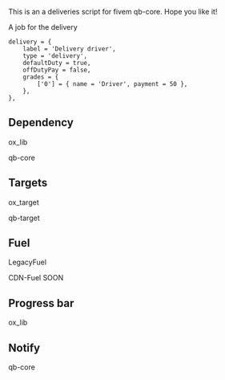 This is an a deliveries script for fivem qb-core. Hope you like it!

A job for the delivery

	delivery = {
		label = 'Delivery driver',
		type = 'delivery',
		defaultDuty = true,
		offDutyPay = false,
		grades = {
			['0'] = { name = 'Driver', payment = 50 },
		},
	},

## Dependency

ox_lib

qb-core

## Targets

ox_target

qb-target

## Fuel

LegacyFuel

CDN-Fuel  SOON

## Progress bar

ox_lib

## Notify 

qb-core
